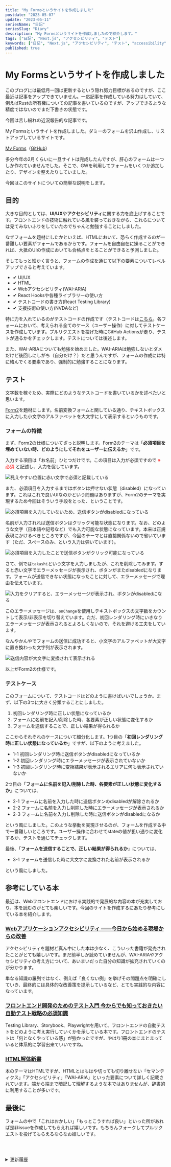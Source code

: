 ```yaml
---
title: "My Formsというサイトを作成しました"
postdate: "2023-05-07"
update: "2023-05-11"
seriesName: "日記"
seriesSlug: "Diary"
description: "My Formsというサイトを作成しましたので紹介します。"
tags: ["日記", "Next.js", "アクセシビリティ", "テスト"]
keywords: ["日記", "Next.js", "アクセシビリティ", "テスト", "accessibility", "test", "React Testing Library"]
published: true
---
```


# My Formsというサイトを作成しました

このブログには最低月一回は更新するという隠れ努力目標があるのですが、ここ最近は記事をアップできていません。一応記事を作成している努力はしていて、例えばRustの所有権についての記事を書いているのですが、アップできるような精度ではないのでまだ下書きの状態です。

今回は苦し紛れの近況報告的な記事です。

My Formsというサイトを作成しました。ダミーのフォームを沢山作成し、リストアップしているサイトです。

[My Forms](https://myforms.toriwatari.work/)（[GitHub](https://github.com/kento-yoshidu/MyForms)）

多分今年の2月くらいに一旦サイトは完成したんですが、肝心のフォームは一つしか作れていませんでした。そこで、GWを利用してフォームをいくつか追加したり、デザインを整えたりしていました。

今回はこのサイトについての簡単な説明をします。

## 目的

大きな目的としては、**UI/UX**や**アクセシビリティ**に関する力を底上げすることです。フロントエンドの技術に触れている風を装っておきながら、これらについては見てみないふりをしていたのでちゃんと勉強することにしました。

なぜフォームを題材にしたかといえば、HTMLにおいて、恐らく作成するのが一番難しい要素がフォームであるからです。フォームを自由自在に操ることができれば、大抵のUIの作成においても合格点をとることができると予測しました。

そしてもっと細かく言うと、フォームの作成を通じて以下の要素についてレベルアップできると考えています。

- ✔ UI/UX
- ✔ HTML
- ✔ Webアクセシビリティ(WAI-ARIA)
- ✔ React Hooksや各種ライブラリーの使い方
- ✔ テストコードの書き方(React Testing Library)
- ✔ 支援技術の使い方(NVDAなど)

特に力を入れているのがテストコードの作成です（テストコードは[こちら](https://github.com/kento-yoshidu/MyForms/tree/main/__tests__）で確認できます)。各フォームにおいて、考えられる全てのケース（ユーザー操作）に対してテストケースを作成しています。プルリクエストを投げた時にGitHub Actionsが走り、テストが通るかをチェックします。テストについては後述します。

また、WAI-ARIAについても勉強を始めました。WAI-ARIAは勉強しないとダメだけど後回しにしがち（自分だけ？）だと思うんですが、フォームの作成には特に絡んでくる要素であり、強制的に勉強することになります。

## テスト

文字数を稼ぐため、実際にどのようなテストコードを書いているかを述べたいと思います。

[Form2](https://myforms.toriwatari.work/form2)を題材にします。名前変換フォームと関している通り、テキストボックスに入力した小文字のアルファベットを大文字にして表示するというものです。

### フォームの特徴

まず、Form2の仕様についてざっと説明します。Form2のテーマは「**必須項目を埋めていない時、どのようにしてそれをユーザーに伝えるか**」です。

入力する項目は「お名前」ひとつだけです。この項目は入力が必須ですので <span style="color: red">※ 必須</span> と記述し、入力を促しています。

![見えやすい位置に赤い文字で必須と記載している](./images/image01.png)

また、必須項目を入力するまではボタンは押せない状態（disabled）になっています。これはこれで良いUIなのかという問題はありますが、Form2のテーマを実現するため今回はそういう手段をとった、ということです。

![必須項目を入力していないため、送信ボタンがdisabledになっている](./images/image02.png)

名前が入力されれば送信ボタンはクリック可能な状態になります。なお、どのような文字（日本語や記号など）でも入力可能な状態になっています。本来は正規表現にかけるべきところですが、今回のテーマとは直接関係ないので省いています（ただ、スペースのみ、という入力は弾いています）。

![必須項目を入力したことで送信ボタンがクリック可能になっている](./images/image03.png)

さて、例では`takashi`という文字を入力しましたが、これを削除してみます。すると赤い文字でエラーメッセージが表示され、ボタンがまたdisabledになります。フォームが送信できない状態になったことに対して、エラーメッセージで理由を伝えています。

![入力をクリアすると、エラーメッセージが表示され、ボタンがdisabledになる](./images/image04.png)

このエラーメッセージは、`onChange`を使用しテキストボックスの文字数をカウントして表示/非表示を切り替えています。ただ、初回レンダリング時にいきなりエラーメッセージが表示されるとよろしくないので、それを避ける工夫をしています。

なんやかんやでフォームの送信に成功すると、小文字のアルファベットが大文字に置き換わった文字列が表示されます。

![送信内容が大文字に変換されて表示される](./images/image05.png)

以上がForm2の仕様です。

### テストケース

このフォームについて、テストコードはどのように書けばいいでしょうか。まず、以下の3つに大きく分類することにしました。

1. 初回レンダリング時に正しい状態になっているか
2. フォームに名前を記入/削除した時、各要素が正しい状態に変化するか
3. フォームを送信することで、正しい結果が得られるか

ここからそれぞれのケースについて細分化します。1つ目の「**初回レンダリング時に正しい状態になっているか**」ですが、以下のように考えました。

- 1-1 初回レンダリング時に送信ボタンがdisabledになっているか
- 1-2 初回レンダリング時にエラーメッセージが表示されていないか
- 1-3 初回レンダリング時に変換結果が表示されるエリアに何も表示されていないか

2つ目の「**フォームに名前を記入/削除した時、各要素が正しい状態に変化するか**」については、

- 2-1 フォームに名前を入力した時に送信ボタンのdisabledが解除されるか
- 2-2 フォームに名前を入力し削除した時にエラーメッセージが表示されるか
- 2-3 フォームに名前を入力し削除した時に送信ボタンがdisabledになるか

という風にしました。このような挙動を実現させるのが、フォームを作成する中で一番難しいところです。ユーザー操作に合わせてstateの値が狙い通りに変化するか、テストを通じてチェックします。

最後、「**フォームを送信することで、正しい結果が得られるか**」については、

- 3-1 フォームを送信した時に大文字に変換された名前が表示されるか

という風にしました。

## 参考にしている本

最近は、Webフロントエンドにおける実践的で発展的な内容の本が充実しており、本を読むのがとても楽しいです。今回のサイトを作成するにあたり参考にしている本を紹介します。

### [Webアプリケーションアクセシビリティ ――今日から始める現場からの改善](https://gihyo.jp/book/2023/978-4-297-13366-5)

アクセシビリティを題材ど真ん中にした本は少なく、こういった書籍が発売されたことがとても嬉しいです。まだ前半しか読めていませんが、WAI-ARIAやアクセシビリティの考え方について、あいまいだった自分の知識が拡充されていくのが分かります。

単なる知識の羅列ではなく、例えば「良くない例」を挙げその問題点を明確にしていき、最終的には具体的な改善策を提示しているなど、とても実践的な内容になっています。

### [フロントエンド開発のためのテスト入門 今からでも知っておきたい自動テスト戦略の必須知識](https://www.shoeisha.co.jp/book/detail/9784798178639)

Testing Library、Storybook、Playwrightを用いて、フロントエンドの自動テストをどのように考え実行していくかを示している本です。フロントエンドのテストは「何となくやっている感」が強かったですが、やはり1冊の本にまとまっていると体系的に学習出来ていいですね。

### [HTML解体新書](https://www.borndigital.co.jp/book/25999.html)

本のテーマはHTMLですが、HTMLとはもはや切っても切り離せない「セマンティクス」「アクセシビリティ」「WAI-ARIA」といった要素について詳しく記載されています。端から端まで暗記して理解するような本ではありませんが、辞書的に利用することが多いです。

## 最後に

フォームの中で「これはおかしい」「もっとこうすれば良い」といった所があれば是非issueを作成してもらえれば嬉しいです。もちろんフォークしてプルリクエストを投げてもらえるならなお嬉しいです。

<details style="margin-top: 60px" class="history">
<summary>更新履歴</summary>

<ul class="history-list">
  <li>2023年5月11日 : 見出しを修正。その他誤字脱字を修正。</li>
</details>
